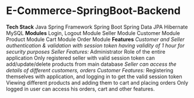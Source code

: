 # E-Commerce-SpringBoot-Backend

**Tech Stack**
Java
Spring Framework
Spring Boot
Spring Data JPA
Hibernate
MySQL
**Modules**
Login, Logout Module
Seller Module
Customer Module
Product Module
Cart Module
Order Module
**Features**
_Customer and Seller authentication & validation with session token having validity of 1 hour for security purposes
Seller Features:_
Administrator Role of the entire application
Only registered seller with valid session token can add/update/delete products from main database
_Seller can access the details of different customers, orders
Customer Features:_
Registering themselves with application, and logging in to get the valid session token
Viewing different products and adding them to cart and placing orders
Only logged in user can access his orders, cart and other features.
